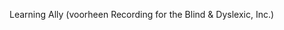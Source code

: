 <Token xmlns:xlink="http://www.w3.org/1999/xlink"><embeddedLabel xmlns="http://ddue.schemas.microsoft.com/authoring/2003/5">Learning Ally (voorheen Recording for the Blind &amp; Dyslexic, Inc.) </embeddedLabel></Token>

<!--HONumber=Jun16_HO4-->


